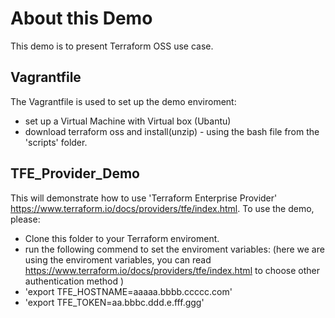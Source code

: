 # About this Demo
This demo is to present Terraform OSS use case. 

## Vagrantfile 
The Vagrantfile is used to set up the demo enviroment: 
* set up a Virtual Machine with Virtual box (Ubantu) 
* download terraform oss and install(unzip) - using the bash file from the 'scripts' folder. 

## TFE_Provider_Demo
This will demonstrate how to use 'Terraform Enterprise Provider' https://www.terraform.io/docs/providers/tfe/index.html.
To use the demo, please:
* Clone this folder to your Terraform enviroment. 
* run the following commend to set the enviroment variables: (here we are using the enviroment variables, you can read https://www.terraform.io/docs/providers/tfe/index.html to choose other authentication method )
* 'export TFE_HOSTNAME=aaaaa.bbbb.ccccc.com'
* 'export TFE_TOKEN=aa.bbbc.ddd.e.fff.ggg'



